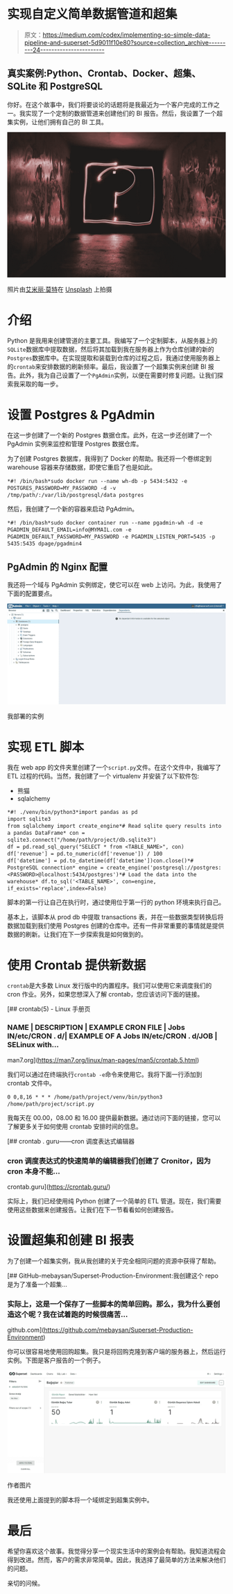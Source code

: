 # 实现自定义简单数据管道和超集

> 原文：<https://medium.com/codex/implementing-so-simple-data-pipeline-and-superset-5d9011f10e80?source=collection_archive---------24----------------------->

## 真实案例:Python、Crontab、Docker、超集、SQLite 和 PostgreSQL

你好。在这个故事中，我们将要谈论的话题将是我最近为一个客户完成的工作之一。我实现了一个定制的数据管道来创建他们的 BI 报告。然后，我设置了一个超集实例，让他们拥有自己的 BI 工具。

![](img/dcc14252581f85d473e7a46b45dfdda2.png)

照片由[艾米丽·莫特](https://unsplash.com/@emilymorter?utm_source=unsplash&utm_medium=referral&utm_content=creditCopyText)在 [Unsplash](https://unsplash.com/s/photos/data-pipeline?utm_source=unsplash&utm_medium=referral&utm_content=creditCopyText) 上拍摄

# 介绍

Python 是我用来创建管道的主要工具。我编写了一个定制脚本，从服务器上的`SQLite`数据库中提取数据，然后将其加载到我在服务器上作为仓库创建的新的`Postgres`数据库中。在实现提取和装载到仓库的过程之后，我通过使用服务器上的`crontab`来安排数据的刷新频率。最后，我设置了一个超集实例来创建 BI 报告。此外，我为自己设置了一个`PgAdmin`实例，以便在需要时修复问题。让我们探索我采取的每一步。

# 设置 Postgres & PgAdmin

在这一步创建了一个新的 Postgres 数据仓库。此外，在这一步还创建了一个 PgAdmin 实例来监控和管理 Postgres 数据仓库。

为了创建 Postgres 数据库，我得到了 Docker 的帮助。我还将一个卷绑定到 warehouse 容器来存储数据，即使它重启了也是如此。

```
*#! /bin/bash*sudo docker run --name wh-db -p 5434:5432 -e POSTGRES_PASSWORD=MY_PASSWORD -d -v /tmp/path/:/var/lib/postgresql/data postgres
```

然后，我创建了一个新的容器来启动 PgAdmin。

```
*#! /bin/bash*sudo docker container run --name pgadmin-wh -d -e PGADMIN_DEFAULT_EMAIL=info@MYMAIL.com -e PGADMIN_DEFAULT_PASSWORD=MY_PASSWORD -e PGADMIN_LISTEN_PORT=5435 -p 5435:5435 dpage/pgadmin4
```

## PgAdmin 的 Nginx 配置

我还将一个域与 PgAdmin 实例绑定，使它可以在 web 上访问。为此，我使用了下面的配置要点。

![](img/6eaa524f04aab267fe78882796143d85.png)

我部署的实例

# 实现 ETL 脚本

我在 web app 的文件夹里创建了一个`script.py`文件。在这个文件中，我编写了 ETL 过程的代码。当然，我创建了一个 virtualenv 并安装了以下软件包:

*   熊猫
*   sqlalchemy

```
*#! ./venv/bin/python3*import pandas as pd
import sqlite3
from sqlalchemy import create_engine*# Read sqlite query results into a pandas DataFrame* con = sqlite3.connect("/home/path/project/db.sqlite3")
df = pd.read_sql_query("SELECT * from <TABLE_NAME>", con)
df['revenue'] = pd.to_numeric(df['revenue']) / 100
df['datetime'] = pd.to_datetime(df['datetime'])con.close()*# PostgreSQL connection* engine = create_engine('postgresql://postgres:<PASSWORD>@localhost:5434/postgres')*# Load the data into the warehouse* df.to_sql('<TABLE_NAME>', con=engine, if_exists='replace',index=False)
```

脚本的第一行让自己在执行时，通过使用位于第一行的 python 环境来执行自己。

基本上，该脚本从 prod db 中提取 transactions 表，并在一些数据类型转换后将数据加载到我们使用 Postgres 创建的仓库中。还有一件非常重要的事情就是提供数据的刷新。让我们在下一步探索我是如何做到的。

# 使用 Crontab 提供新数据

`crontab`是大多数 Linux 发行版中的内置程序。我们可以使用它来调度我们的 cron 作业。另外，如果您想深入了解 crontab，您应该访问下面的链接。

[](https://man7.org/linux/man-pages/man5/crontab.5.html) [## crontab(5) - Linux 手册页

### NAME | DESCRIPTION | EXAMPLE CRON FILE | Jobs IN/etc/CRON . d/| EXAMPLE OF A Jobs IN/etc/CRON . d/JOB | SELinux with…

man7.org](https://man7.org/linux/man-pages/man5/crontab.5.html) 

我们可以通过在终端执行`crontab -e`命令来使用它。我将下面一行添加到 crontab 文件中。

```
0 0,8,16 * * * /home/path/project/venv/bin/python3 /home/path/project/script.py
```

我每天在 00.00，08.00 和 16.00 提供最新数据。通过访问下面的链接，您可以了解更多关于如何使用 crontab 安排时间的信息。

 [## crontab . guru——cron 调度表达式编辑器

### cron 调度表达式的快速简单的编辑器我们创建了 Cronitor，因为 cron 本身不能…

crontab.guru](https://crontab.guru/) 

实际上，我们已经使用纯 Python 创建了一个简单的 ETL 管道。现在，我们需要使用这些数据来创建报告。让我们在下一节看看如何创建报告。

# 设置超集和创建 BI 报表

为了创建一个超集实例，我从我创建的关于完全相同问题的资源中获得了帮助。

[](https://github.com/mebaysan/Superset-Production-Environment) [## GitHub-mebaysan/Superset-Production-Environment:我创建这个 repo 是为了准备一个超集…

### 实际上，这是一个保存了一些脚本的简单回购。那么，我为什么要创造这个呢？我在试着跑的时候很痛苦…

github.com](https://github.com/mebaysan/Superset-Production-Environment) 

你可以很容易地使用回购超集。我只是将回购克隆到客户端的服务器上，然后运行实例。下图是客户报告的一个例子。

![](img/69a82e5310a804485ef3a1b1b02c5cbf.png)

作者图片

我还使用上面提到的脚本将一个域绑定到超集实例中。

# 最后

希望你喜欢这个故事。我觉得分享一个现实生活中的案例会有帮助。我知道流程会得到改进。然而，客户的需求非常简单。因此，我选择了最简单的方法来解决他们的问题。

亲切的问候。